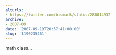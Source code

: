 ```yaml
---
alturls:
- https://twitter.com/bismark/status/280014932
archive:
- 2007-09
date: '2007-09-19T20:57:41+00:00'
slug: '1190235461'
---
```


math class...

